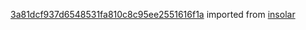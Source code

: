 [3a81dcf937d6548531fa810c8c95ee2551616f1a](https://github.com/insolar/insolar/commit/3a81dcf937d6548531fa810c8c95ee2551616f1a) imported from [insolar](https://github.com/insolar/insolar)
